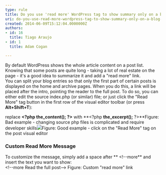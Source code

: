 ```yaml
---
type: rule
title: Do you use 'read more' WordPress tag to show summary only on a blog list?
uri: do-you-use-read-more-wordpress-tag-to-show-summary-only-on-a-blog-list
created: 2014-06-09T15:12:04.0000000Z
authors:
- id: 16
  title: Tiago Araujo
- id: 1
  title: Adam Cogan

---
```


 By default WordPress shows the whole article content on a post list. Knowing that some posts are quite long - taking a lot of real estate on the page - it's a good idea to summarize it and add a "read more" link.​  
You can split your blog entries so that only the first part of certain posts is displayed on the home and archive pages. When you do this, a link will be placed after the intro, pointing the reader to the full post.
  To do so, you can either edit the source index.php (or similar) file; or just click the "Read More" tag button in the first ​row of the visual editor toolbar (or press **Alt+Shift+T**): 

replace **&lt;?php the\_content(); ?&gt;** with **&lt;?php ****the\_excerpt();**** ?&gt;**Figure: Bad example - changing source php files is complicated​ and require developer skills​![](/WebSites/RulesToBetterWordPress/PublishingImages/readmore-tag.png)Figure: Good example - click on the "Read More" tag on the post visual editor
### Custom Read More Message
 To customize the message, simply add a space after  ** &lt;!--more** and insert the text you want to show:  
&lt;!--more           Read the full post​--&gt;
Figure: Custom "read more" link​   
